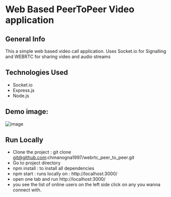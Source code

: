 # Web Based PeerToPeer Video application

## General Info

This a simple web based video call application. Uses Socket.io for Signalling and WEBRTC for sharing video and audio streams

## Technologies Used

- Socket.io
- Express.js
- Node.js

## Demo image:
![image](https://user-images.githubusercontent.com/91714626/225140605-da1fa123-bc8c-4165-80cc-c26d6a92a53b.png)

## Run Locally

- Clone the project : git clone git@github.com:chmanogna1997/webrtc_peer_to_peer.git
- Go to project directory
- npm install : to install all dependencies
- npm start : runs locally on : http://localhost:3000/
- open one tab and run http://localhost:3000/
- you see the list of online users on the left side click on any you wanna connect with.

